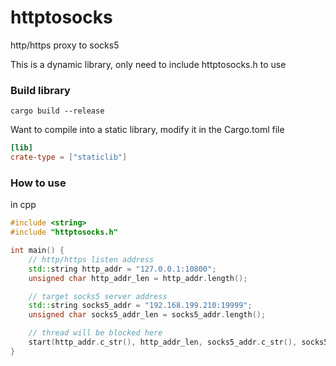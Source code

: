 # httptosocks
http/https proxy to socks5

This is a dynamic library, only need to include httptosocks.h to use

### Build library
```shell
cargo build --release
```

Want to compile into a static library, modify it in the Cargo.toml file
```toml
[lib]
crate-type = ["staticlib"]
```

### How to use
in cpp 
```cpp
#include <string>
#include "httptosocks.h"

int main() {
    // http/https listen address
    std::string http_addr = "127.0.0.1:10800";
    unsigned char http_addr_len = http_addr.length();

    // target socks5 server address
    std::string socks5_addr = "192.168.199.210:19999";
    unsigned char socks5_addr_len = socks5_addr.length();

    // thread will be blocked here
    start(http_addr.c_str(), http_addr_len, socks5_addr.c_str(), socks5_addr_len);
}
```
